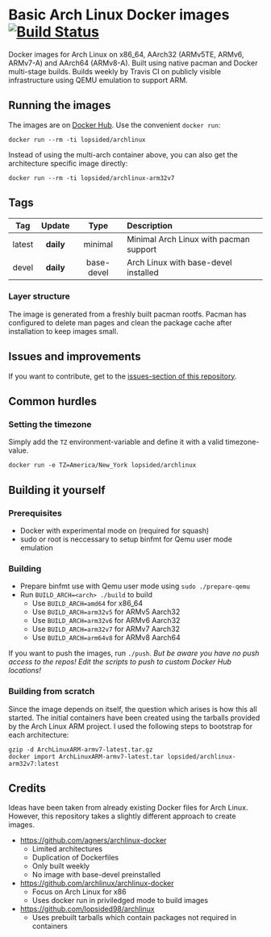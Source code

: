 # Basic Arch Linux Docker images [![Build Status](https://travis-ci.com/lopsided98/archlinux-docker.svg?branch=master)](https://travis-ci.com/lopsided98/archlinux-docker)

Docker images for Arch Linux on x86_64, AArch32 (ARMv5TE, ARMv6, ARMv7-A) and AArch64 (ARMv8-A). Built using native pacman and Docker multi-stage builds. Builds weekly by Travis CI on publicly visible infrastructure using QEMU emulation to support ARM.

## Running the images

The images are on [Docker Hub](https://hub.docker.com/u/lopsided/). Use the convenient `docker run`:

    docker run --rm -ti lopsided/archlinux

Instead of using the multi-arch container above, you can also get the architecture specific image directly:

    docker run --rm -ti lopsided/archlinux-arm32v7

## Tags

|  Tag   |   Update   |    Type    |              Description               |
|:------:|:----------:|:----------:|:---------------------------------------|
| latest | **daily**  | minimal    | Minimal Arch Linux with pacman support |
| devel  | **daily**  | base-devel | Arch Linux with base-devel installed   |

### Layer structure

The image is generated from a freshly built pacman rootfs. Pacman has configured
to delete man pages and clean the package cache after installation to keep
images small.

## Issues and improvements

If you want to contribute, get to the [issues-section of this repository](https://github.com/lopsided98/archlinux-docker/issues).

## Common hurdles

### Setting the timezone

Simply add the `TZ` environment-variable and define it with a valid timezone-value.

```
docker run -e TZ=America/New_York lopsided/archlinux
```

## Building it yourself

### Prerequisites

- Docker with experimental mode on (required for squash)
- sudo or root is neccessary to setup binfmt for Qemu user mode emulation

### Building

- Prepare binfmt use with Qemu user mode using `sudo ./prepare-qemu`
- Run `BUILD_ARCH=<arch> ./build` to build
  - Use `BUILD_ARCH=amd64` for x86_64
  - Use `BUILD_ARCH=arm32v5` for ARMv5 Aarch32
  - Use `BUILD_ARCH=arm32v6` for ARMv6 Aarch32
  - Use `BUILD_ARCH=arm32v7` for ARMv7 Aarch32
  - Use `BUILD_ARCH=arm64v8` for ARMv8 Aarch64

If you want to push the images, run `./push`. *But be aware you have no push access to the repos! Edit the scripts to push to custom Docker Hub locations!*

### Building from scratch

Since the image depends on itself, the question which arises is how this all
started. The initial containers have been created using the tarballs provided by
the Arch Linux ARM project. I used the following steps to bootstrap for each
architecture:

```
gzip -d ArchLinuxARM-armv7-latest.tar.gz
docker import ArchLinuxARM-armv7-latest.tar lopsided/archlinux-arm32v7:latest
```

## Credits

Ideas have been taken from already existing Docker files for Arch Linux.
However, this repository takes a slightly different approach to create images.

- https://github.com/agners/archlinux-docker
  - Limited architectures
  - Duplication of Dockerfiles
  - Only built weekly
  - No image with base-devel preinstalled
- https://github.com/archlinux/archlinux-docker
  - Focus on Arch Linux for x86
  - Uses docker run in priviledged mode to build images
- https://github.com/lopsided98/archlinux
  - Uses prebuilt tarballs which contain packages not required in containers
